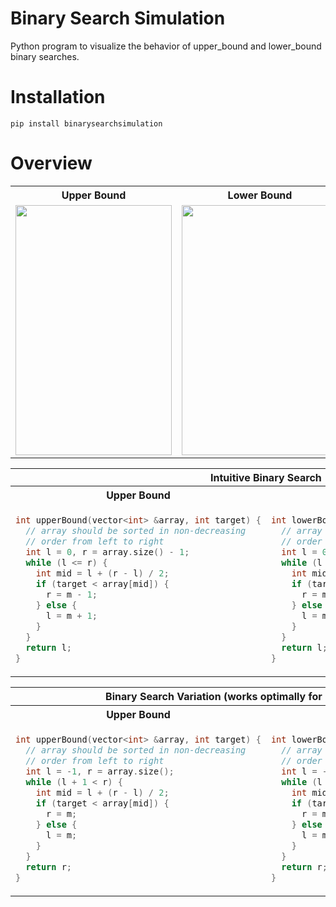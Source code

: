 # Binary Search Simulation

Python program to visualize the behavior of upper_bound and lower_bound binary searches.

# Installation

```shell
pip install binarysearchsimulation
```

# Overview

<table>
  <tr>
    <th>Upper Bound</th>
    <th>Lower Bound</th>
  </tr>
  <tr>
    <td>
      <img src="https://searleser97.github.io/BinarySearchSimulation/upper_bound.png" width="250" height="400" />
    </td>
    <td>
      <img src="https://searleser97.github.io/BinarySearchSimulation/lower_bound.png" width="250" height="400" />
    </td>
  </tr>
</table>

<table>
<tr>
<th colspan="2">Intuitive Binary Search</th>
<tr>
<tr>
<th>Upper Bound</th>
<th>Lower Bound</th>
</tr>
<tr>
<td>

```cpp
int upperBound(vector<int> &array, int target) {
  // array should be sorted in non-decreasing
  // order from left to right
  int l = 0, r = array.size() - 1;
  while (l <= r) {
    int mid = l + (r - l) / 2;
    if (target < array[mid]) {
      r = m - 1;
    } else {
      l = m + 1;
    }
  }
  return l;
}
```

</td>
<td>

```cpp
int lowerBound(vector<int> &array, int target) {
  // array should be sorted in non-decreasing
  // order from left to right
  int l = 0, r = array.size() - 1;
  while (l <= r) {
    int mid = l + (r - l) / 2;
    if (target <= array[mid]) {
      r = m - 1;
    } else {
      l = m + 1;
    }
  }
  return l;
}
```

</td>
</tr>
</table>

<table>
<tr>
<th colspan="2">Binary Search Variation (works optimally for non-integer spaces)</th>
<tr>
<th>Upper Bound</th>
<th>Lower Bound</th>
</tr>
<tr>
<td>

```cpp
int upperBound(vector<int> &array, int target) {
  // array should be sorted in non-decreasing
  // order from left to right
  int l = -1, r = array.size();
  while (l + 1 < r) {
    int mid = l + (r - l) / 2;
    if (target < array[mid]) {
      r = m;
    } else {
      l = m;
    }
  }
  return r;
}
```

</td>
<td>

```cpp
int lowerBound(vector<int> &array, int target) {
  // array should be sorted in non-decreasing
  // order from left to right
  int l = -1, r = array.size();
  while (l + 1 < r) {
    int mid = l + (r - l) / 2;
    if (target <= array[mid]) {
      r = m;
    } else {
      l = m;
    }
  }
  return r;
}
```

</td>
</tr>
</table>
